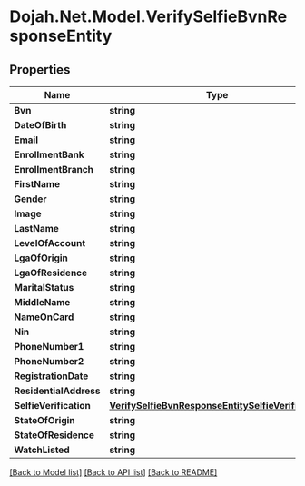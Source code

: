 # Dojah.Net.Model.VerifySelfieBvnResponseEntity

## Properties

Name | Type | Description | Notes
------------ | ------------- | ------------- | -------------
**Bvn** | **string** |  | [optional] 
**DateOfBirth** | **string** |  | [optional] 
**Email** | **string** |  | [optional] 
**EnrollmentBank** | **string** |  | [optional] 
**EnrollmentBranch** | **string** |  | [optional] 
**FirstName** | **string** |  | [optional] 
**Gender** | **string** |  | [optional] 
**Image** | **string** |  | [optional] 
**LastName** | **string** |  | [optional] 
**LevelOfAccount** | **string** |  | [optional] 
**LgaOfOrigin** | **string** |  | [optional] 
**LgaOfResidence** | **string** |  | [optional] 
**MaritalStatus** | **string** |  | [optional] 
**MiddleName** | **string** |  | [optional] 
**NameOnCard** | **string** |  | [optional] 
**Nin** | **string** |  | [optional] 
**PhoneNumber1** | **string** |  | [optional] 
**PhoneNumber2** | **string** |  | [optional] 
**RegistrationDate** | **string** |  | [optional] 
**ResidentialAddress** | **string** |  | [optional] 
**SelfieVerification** | [**VerifySelfieBvnResponseEntitySelfieVerification**](VerifySelfieBvnResponseEntitySelfieVerification.md) |  | [optional] 
**StateOfOrigin** | **string** |  | [optional] 
**StateOfResidence** | **string** |  | [optional] 
**WatchListed** | **string** |  | [optional] 

[[Back to Model list]](../README.md#documentation-for-models) [[Back to API list]](../README.md#documentation-for-api-endpoints) [[Back to README]](../README.md)


